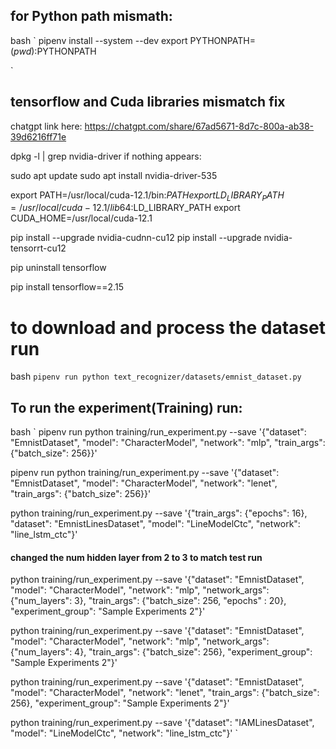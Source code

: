 ## for Python path mismath:
bash
`
pipenv install --system --dev
export PYTHONPATH=$(pwd):$PYTHONPATH

`
## tensorflow and Cuda libraries mismatch fix
chatgpt link here:
https://chatgpt.com/share/67ad5671-8d7c-800a-ab38-39d6216ff71e

dpkg -l | grep nvidia-driver
if nothing appears:

sudo apt update
sudo apt install nvidia-driver-535

export PATH=/usr/local/cuda-12.1/bin:$PATH
export LD_LIBRARY_PATH=/usr/local/cuda-12.1/lib64:$LD_LIBRARY_PATH
export CUDA_HOME=/usr/local/cuda-12.1

pip install --upgrade nvidia-cudnn-cu12
pip install --upgrade nvidia-tensorrt-cu12

pip uninstall tensorflow

pip install tensorflow==2.15

# to download and process the dataset run
bash
`
pipenv run python text_recognizer/datasets/emnist_dataset.py
`

## To run the experiment(Training) run:
bash
`
pipenv run python training/run_experiment.py --save '{"dataset": "EmnistDataset", "model": "CharacterModel", "network": "mlp",  "train_args": {"batch_size": 256}}'


pipenv run python training/run_experiment.py --save '{"dataset": "EmnistDataset", "model": "CharacterModel", "network": "lenet",  "train_args": {"batch_size": 256}}'

python training/run_experiment.py --save '{"train_args": {"epochs": 16}, "dataset": "EmnistLinesDataset", "model": "LineModelCtc", "network": "line_lstm_ctc"}'


#### changed the num hidden layer from 2 to 3 to match test run
python training/run_experiment.py --save '{"dataset": "EmnistDataset", "model": "CharacterModel", "network": "mlp", "network_args": {"num_layers": 3}, "train_args": {"batch_size": 256, "epochs" : 20}, "experiment_group": "Sample Experiments 2"}'

python training/run_experiment.py --save '{"dataset": "EmnistDataset", "model": "CharacterModel", "network": "mlp", "network_args": {"num_layers": 4}, "train_args": {"batch_size": 256}, "experiment_group": "Sample Experiments 2"}'


python training/run_experiment.py --save '{"dataset": "EmnistDataset", "model": "CharacterModel", "network": "lenet", "train_args": {"batch_size": 256}, "experiment_group": "Sample Experiments 2"}'

python training/run_experiment.py --save '{"dataset": "IAMLinesDataset", "model": "LineModelCtc", "network": "line_lstm_ctc"}'
`
